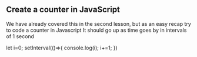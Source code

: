## Create a counter in JavaScript

We have already covered this in the second lesson, but as an easy recap try to code a counter in Javascript
It should go up as time goes by in intervals of 1 second

let i=0;
setInterval(()=>{
console.log(i);
i+=1;
})
